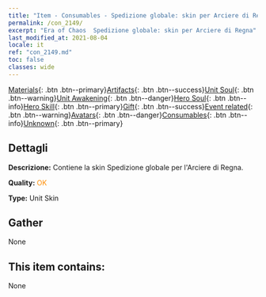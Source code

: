 ```yaml
---
title: "Item - Consumables - Spedizione globale: skin per Arciere di Regna"
permalink: /con_2149/
excerpt: "Era of Chaos  Spedizione globale: skin per Arciere di Regna"
last_modified_at: 2021-08-04
locale: it
ref: "con_2149.md"
toc: false
classes: wide
---
```

 [Materials](/ItemsIT/){: .btn .btn--primary}[Artifacts](/ItemsIT/Artifacts/){: .btn .btn--success}[Unit Soul](/ItemsIT/UnitSoul/){: .btn .btn--warning}[Unit Awakening](/ItemsIT/UnitAwakening/){: .btn .btn--danger}[Hero Soul](/ItemsIT/HeroSoul/){: .btn .btn--info}[Hero Skill](/ItemsIT/HeroSkill/){: .btn .btn--primary}[Gift](/ItemsIT/Gift/){: .btn .btn--success}[Event related](/ItemsIT/Events/){: .btn .btn--warning}[Avatars](/ItemsIT/Avatars/){: .btn .btn--danger}[Consumables](/ItemsIT/Consumables/){: .btn .btn--info}[Unknown](/ItemsIT/Unknown/){: .btn .btn--primary}

## Dettagli
 **Descrizione:** Contiene la skin Spedizione globale per l'Arciere di Regna.

 **Quality:** <span style="color: #FF8C00">OK</span>

 **Type:** Unit Skin

## Gather

  None

## This item contains:

  None

